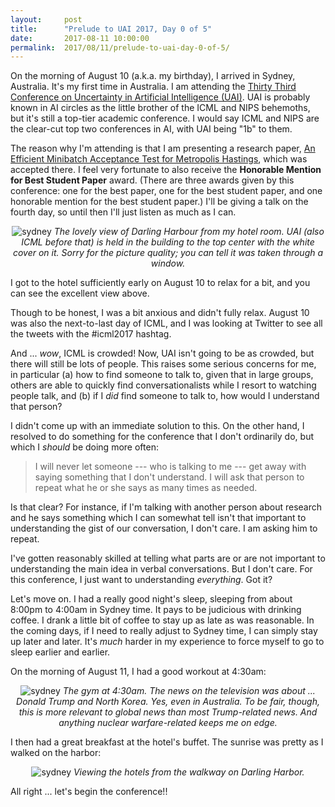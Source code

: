 ```yaml
---
layout:     post
title:      "Prelude to UAI 2017, Day 0 of 5"
date:       2017-08-11 10:00:00
permalink:  2017/08/11/prelude-to-uai-day-0-of-5/
---
```


On the morning of August 10 (a.k.a. my birthday), I arrived in Sydney,
Australia. It's my first time in Australia. I am attending the [Thirty Third
Conference on Uncertainty in Artificial Intelligence (UAI)][1]. UAI is probably
known in AI circles as the little brother of the ICML and NIPS behemoths, but
it's still a top-tier academic conference. I would say ICML and NIPS are the
clear-cut top two conferences in AI, with UAI being "1b" to them.

The reason why I'm attending is that I am presenting a research paper, [An
Efficient Minibatch Acceptance Test for Metropolis Hastings][2], which was
accepted there. I feel very fortunate to also receive the **Honorable Mention
for Best Student Paper** award. (There are three awards given by this
conference: one for the best paper, one for the best student paper, and one
honorable mention for the best student paper.) I'll be giving a talk on the
fourth day, so until then I'll just listen as much as I can.

<p style="text-align:center;"> 
<img src="{{site.url}}/assets/uai_2017/sydney_hotel_view_v02.JPG" alt="sydney">
<i>
The lovely view of Darling Harbour from my hotel room. UAI (also ICML before
that) is held in the building to the top center with the white cover on it.
Sorry for the picture quality; you can tell it was taken through a window.
</i>
</p>

I got to the hotel sufficiently early on August 10 to relax for a bit, and you
can see the excellent view above.

Though to be honest, I was a bit anxious and didn't fully relax.  August 10 was
also the next-to-last day of ICML, and I was looking at Twitter to see all the
tweets with the #icml2017 hashtag. 

And ... *wow*, ICML is crowded! Now, UAI isn't going to be as crowded, but there
will still be lots of people. This raises some serious concerns for me, in
particular (a) how to find someone to talk to, given that in large groups,
others are able to quickly find conversationalists while I resort to watching
people talk, and (b) if I *did* find someone to talk to, how would I understand
that person?

I didn't come up with an immediate solution to this. On the other hand, I
resolved to do something for the conference that I don't ordinarily do, but
which I *should* be doing more often:

> I will never let someone --- who is talking to me --- get away with saying
> something that I don't understand. I will ask that person to repeat what he or
> she says as many times as needed.

Is that clear? For instance, if I'm talking with another person about research
and he says something which I can somewhat tell isn't that important to
understanding the gist of our conversation, I don't care. I am asking him to
repeat.

I've gotten reasonably skilled at telling what parts are or are not important to
understanding the main idea in verbal conversations. But I don't care. For this
conference, I just want to understanding *everything*. Got it?

Let's move on. I had a really good night's sleep, sleeping from about 8:00pm to
4:00am in Sydney time. It pays to be judicious with drinking coffee. I drank a
little bit of coffee to stay up as late as was reasonable. In the coming days,
if I need to really adjust to Sydney time, I can simply stay up later and later.
It's *much* harder in my experience to force myself to go to sleep earlier and
earlier.

On the morning of August 11, I had a good workout at 4:30am:

<p style="text-align:center;"> 
<img src="{{site.url}}/assets/uai_2017/sydney_hotel_gym.JPG" alt="sydney">
<i>
The gym at 4:30am. The news on the television was about ... Donald Trump and
North Korea. Yes, even in Australia. To be fair, though, this is more relevant
to global news than most Trump-related news. And anything nuclear
warfare-related keeps me on edge.
</i>
</p>

I then had a great breakfast at the hotel's buffet. The sunrise was pretty as I
walked on the harbor:

<p style="text-align:center;"> 
<img src="{{site.url}}/assets/uai_2017/sydney_pier_flags.JPG" alt="sydney">
<i>
Viewing the hotels from the walkway on Darling Harbor.
</i>
</p>

All right ... let's begin the conference!!

[1]:http://www.auai.org/uai2017/index.php
[2]:https://arxiv.org/abs/1610.06848
